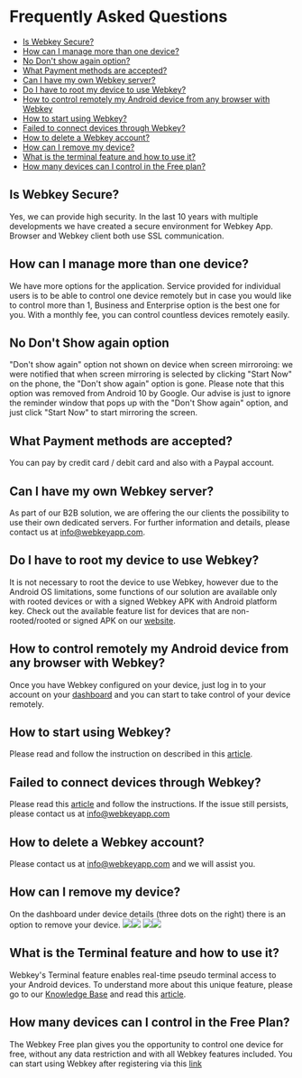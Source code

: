 # Frequently Asked Questions

- [Is Webkey Secure?](#is-webkey-secure)
- [How can I manage more than one device?](#how-can-i-manage-more-than-one-device)
- [No Don't show again option?](#no-dont-show-again-option)
- [What Payment methods are accepted?](#what-payment-methods-are-accepted)
- [Can I have my own Webkey server?](#can-i-have-my-own-webkey-server)
- [Do I have to root my  device to use Webkey?](#do-i-have-to-root-my-device-to-use-webkey)
- [How to control remotely my Android device from any browser with Webkey](#how-to-control-remotely-my-android-device-from-any-browser-with-webkey)
- [How to start using Webkey?](how-to-start-using-webkey)
- [Failed to connect devices through Webkey?](failed-to-connect-devices-through-webkey)
- [How to delete a Webkey account?](how-to-delete-a-webkey-account)
- [How can I remove my device?](how-can-i-remove-my-device)
- [What is the terminal feature and how to use it?](what-is-the-terminal-feature-and-how-to-use-it)
- [How many devices can I control in the Free plan?](how-many-devices-can-i-control-in-the-free-plan)


## Is Webkey Secure?
Yes, we can provide high security. In the last 10 years with multiple developments we have created a secure environment for Webkey App. Browser and Webkey client both use SSL communication.

## How can I manage more than one device?
We have more options for the application. Service provided for individual users is to be able to control one device remotely but in case you would like to control more than 1, Business and Enterprise option is the best one for you. With a monthly fee, you can control countless devices remotely easily.

## No Don't Show again option

"Don't show again" option not shown on device when screen mirroroing: we were notified that when screen mirroring is selected by clicking "Start Now" on the phone, the "Don't show again" option is gone. Please note that this option was removed from Android 10 by Google. Our advise is just to ignore the reminder window that pops up with the "Don't Show again" option, and just click "Start Now" to start mirroring the screen.

## What Payment methods are accepted?

You can pay by credit card / debit card and also with a Paypal account. 

## Can I have my own Webkey server? 

As part of our B2B solution, we are offering the our clients the possibility to use their own dedicated servers. For further information and details, please contact us at [info@webkeyapp.com](mailto:info@webkeyapp.com). 

## Do I have to root my device to use Webkey? 

It is not necessary to root the device to use Webkey, however due to the Android OS limitations, some functions of our solution are available only with rooted devices  or with a signed Webkey APK with Android platform key. Check out the available feature list for devices that are non-rooted/rooted or signed APK on our [website](https://webkeyapp.com/en/pricing/#features).

## How to control remotely my Android device from any browser with Webkey?

Once you have Webkey configured on your device, just log in to your account on your [dashboard](https://webkeyapp.com/dashboard/login) and you can start to take control of your device remotely. 

## How to start using Webkey? 

Please read and follow the instruction on described in this [article](https://webkeyapp.com/en/getting-started/). 

## Failed to connect devices through Webkey? 

Please read this [article](https://webkeyapp.com/en/device-is-offline/) and follow the instructions. If the issue still persists, please contact us at [info@webkeyapp.com](mailto:info@webkeyapp.com) 

## How to delete a Webkey account? 

Please contact us at [info@webkeyapp.com](mailto:info@webkeyapp.com) and we will assist you. 

## How can I remove my device? 

On the dashboard under device details (three dots on the right) there is an option to remove your device.
![](file:///C:\Users\Peter\Desktop\capture1.png)![](file:///C:\Users\Peter\Desktop\capture1.png) ![](file:///C:\Users\Peter\Desktop\capture2.png)![](file:///C:\Users\Peter\Desktop\capture2.png)

## What is the Terminal feature and how to use it? 

Webkey's Terminal feature enables real-time pseudo terminal access to your Android devices. To understand more about this unique feature, please go to our [Knowledge Base](https://webkeyapp.com/en/knowledge-base/) and read this [article](https://webkeyapp.com/en/terminal-tutorial/).

## How many devices can I control in the Free Plan? 

The Webkey Free plan gives you the opportunity to control one device for free, without any data restriction and with all Webkey features included. You can start using Webkey after registering via this [link](https://webkeyapp.com/dashboard/registration)
